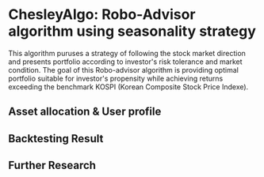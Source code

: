 # ChesleyAlgo: Robo-Advisor algorithm using seasonality strategy

This algorithm puruses a strategy of following the stock market direction and presents portfolio according to investor's risk tolerance and market condition. The goal of this Robo-advisor algorithm is providing optimal portfolio suitable for investor's propensity while achieving returns exceeding the benchmark KOSPI (Korean Composite Stock Price Indexe).

## Asset allocation & User profile


## Backtesting Result


## Further Research

